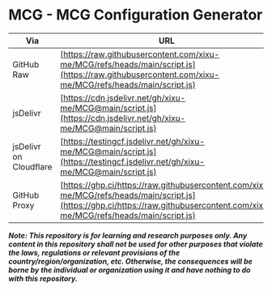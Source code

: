 # MCG - MCG Configuration Generator

| Via | URL |
| --- | --- |
| GitHub Raw | [https://raw.githubusercontent.com/xixu-me/MCG/refs/heads/main/script.js](https://raw.githubusercontent.com/xixu-me/MCG/refs/heads/main/script.js) |
| jsDelivr | [https://cdn.jsdelivr.net/gh/xixu-me/MCG@main/script.js](https://cdn.jsdelivr.net/gh/xixu-me/MCG@main/script.js) |
| jsDelivr on Cloudflare | [https://testingcf.jsdelivr.net/gh/xixu-me/MCG@main/script.js](https://testingcf.jsdelivr.net/gh/xixu-me/MCG@main/script.js) |
| GitHub Proxy | [https://ghp.ci/https://raw.githubusercontent.com/xixu-me/MCG/refs/heads/main/script.js](https://ghp.ci/https://raw.githubusercontent.com/xixu-me/MCG/refs/heads/main/script.js) |

***Note: This repository is for learning and research purposes only. Any content in this repository shall not be used for other purposes that violate the laws, regulations or relevant provisions of the country/region/organization, etc. Otherwise, the consequences will be borne by the individual or organization using it and have nothing to do with this repository.***
